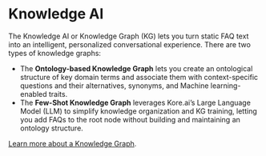 # Knowledge AI

The Knowledge AI or Knowledge Graph (KG) lets you turn static FAQ text into an intelligent, personalized conversational experience. There are two types of knowledge graphs:

* The **Ontology-based Knowledge Graph** lets you create an ontological structure of key domain terms and associate them with context-specific questions and their alternatives, synonyms, and Machine learning-enabled traits.
* The **Few-Shot Knowledge Graph** leverages Kore.ai’s Large Language Model (LLM) to simplify knowledge organization and KG training, letting you add FAQs to the root node without building and maintaining an ontology structure.

[Learn more about a Knowledge Graph](./knowledge-graph-overview.md).